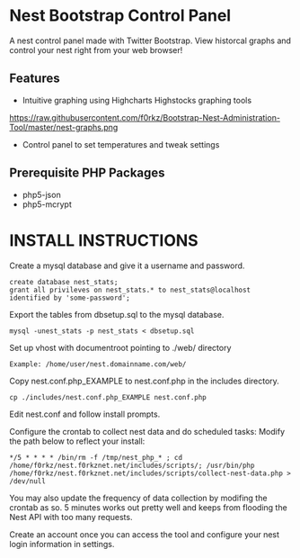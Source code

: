 Nest Bootstrap Control Panel
=============
A nest control panel made with Twitter Bootstrap. View historcal graphs and control your nest right from your web browser!

Features
-------------
*	Intuitive graphing using Highcharts Highstocks graphing tools

https://raw.githubusercontent.com/f0rkz/Bootstrap-Nest-Administration-Tool/master/nest-graphs.png

*	Control panel to set temperatures and tweak settings

Prerequisite PHP Packages
-------------
*	php5-json
*	php5-mcrypt

INSTALL INSTRUCTIONS
=============

Create a mysql database and give it a username and password.

	create database nest_stats;
	grant all privileves on nest_stats.* to nest_stats@localhost identified by 'some-password';

Export the tables from dbsetup.sql to the mysql database.

	mysql -unest_stats -p nest_stats < dbsetup.sql

Set up vhost with documentroot pointing to ./web/ directory

	Example: /home/user/nest.domainname.com/web/

Copy nest.conf.php_EXAMPLE to nest.conf.php in the includes directory.

	cp ./includes/nest.conf.php_EXAMPLE nest.conf.php

Edit nest.conf and follow install prompts.

Configure the crontab to collect nest data and do scheduled tasks:
Modify the path below to reflect your install:

	*/5 * * * * /bin/rm -f /tmp/nest_php_* ; cd /home/f0rkz/nest.f0rkznet.net/includes/scripts/; /usr/bin/php /home/f0rkz/nest.f0rkznet.net/includes/scripts/collect-nest-data.php > /dev/null

You may also update the frequency of data collection by modifing the crontab as so. 5 minutes works out pretty well and keeps from flooding the Nest API with too many requests.

Create an account once you can access the tool and configure your nest login information in settings.